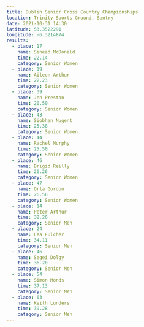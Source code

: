 ```yaml
---
title: Dublin Senior Cross Country Championships
location: Trinity Sports Ground, Santry
date: 2021-10-31 14:30
latitude: 53.3522291
longitude: -6.3214874
results:
  - place: 17
    name: Sinead McDonald
    time: 22.14
    category: Senior Women
  - place: 19
    name: Aileen Arthur
    time: 22.23
    category: Senior Women
  - place: 39
    name: Jen Preston
    time: 20.50
    category: Senior Women
  - place: 43
    name: Siobhan Nugent
    time: 25.38
    category: Senior Women
  - place: 44
    name: Rachel Murphy
    time: 25.50
    category: Senior Women
  - place: 46
    name: Brigid Reilly
    time: 26.26
    category: Senior Women
  - place: 47
    name: Orla Gordon
    time: 26.56
    category: Senior Women
  - place: 14
    name: Peter Arthur
    time: 32.26
    category: Senior Men
  - place: 24
    name: Lea Fulcher
    time: 34.11
    category: Senior Men
  - place: 46
    name: Segei Dolgy
    time: 36.20
    category: Senior Men
  - place: 54
    name: Simon Monds
    time: 37.13
    category: Senior Men
  - place: 63
    name: Keith Lunders
    time: 39.28
    category: Senior Men
---
```

